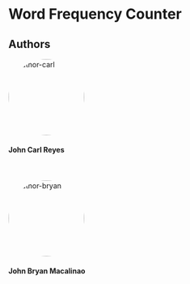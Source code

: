# Word Frequency Counter
## Authors

<img src="https://avatars.githubusercontent.com/u/103120453?v=4" alt="author-carl" style="border-radius:50%;" width="150">

#### John Carl Reyes <br>

<br>
<br>

<img src="https://avatars.githubusercontent.com/u/114970133?v=4" alt="author-bryan" style="border-radius:50%;" width="150">

#### John Bryan Macalinao 
